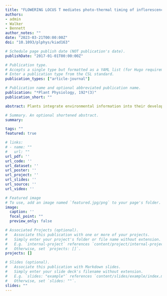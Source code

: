 ```yaml
---
title: "FLOWERING LOCUS T mediates photo-thermal timing of inflorescence meristem arrest in Arabidopsis thaliana"
authors:
- admin
- Walker
- Bennett
author_notes: ""
date: "2023-03-21T00:00:00Z"
doi: "10.1093/plphys/kiad163"

# Schedule page publish date (NOT publication's date).
publishDate: "2017-01-01T00:00:00Z"

# Publication type.
# Accepts a single type but formatted as a YAML list (for Hugo requirements).
# Enter a publication type from the CSL standard.
publication_types: ["article-journal"]

# Publication name and optional abbreviated publication name.
publication: "*Plant Physiology, 192*(3)"
publication_short: ""

abstract: Plants integrate environmental information into their developmental program throughout their lifetime. Light and temperature are particularly critical cues for plants to correctly time developmental transitions. Here, we investigated the role of photo-thermal cues in the regulation of the end-of-flowering developmental transition in the model plant Arabidopsis (Arabidopsis thaliana). We found that increased day length and higher temperature during flowering promote earlier inflorescence arrest by accelerating the rate at which the inflorescence meristem (IM) initiates floral primordia. Specifically, we show that plants arrest at a photo-thermal threshold and demonstrate that this photo-thermally mediated arrest is mediated by the floral integrator FLOWERING LOCUS T (FT), a known activator of flowering. FT expression increased over the duration of flowering, peaking during IM arrest, and we show that this is necessary and sufficient for photo-thermally induced arrest. Our data demonstrate the role of light and temperature, through FT, as key regulators of end-of-flowering. Overall, our results have important implications for understanding and modulating the flowering duration of crop species in changing light and temperature conditions in a warming global climate.

# Summary. An optional shortened abstract.
summary: 

tags: ""
featured: true

# links:
# - name: ""
#   url: ""
url_pdf: ''
url_code: ''
url_dataset: ''
url_poster: ''
url_project: ''
url_slides: ''
url_source: ''
url_video: ''

# Featured image
# To use, add an image named `featured.jpg/png` to your page's folder. 
image:
  caption: ''
  focal_point: ""
  preview_only: false

# Associated Projects (optional).
#   Associate this publication with one or more of your projects.
#   Simply enter your project's folder or file name without extension.
#   E.g. `internal-project` references `content/project/internal-project/index.md`.
#   Otherwise, set `projects: []`.
projects: []

# Slides (optional).
#   Associate this publication with Markdown slides.
#   Simply enter your slide deck's filename without extension.
#   E.g. `slides: "example"` references `content/slides/example/index.md`.
#   Otherwise, set `slides: ""`.
slides: ""
---
```

